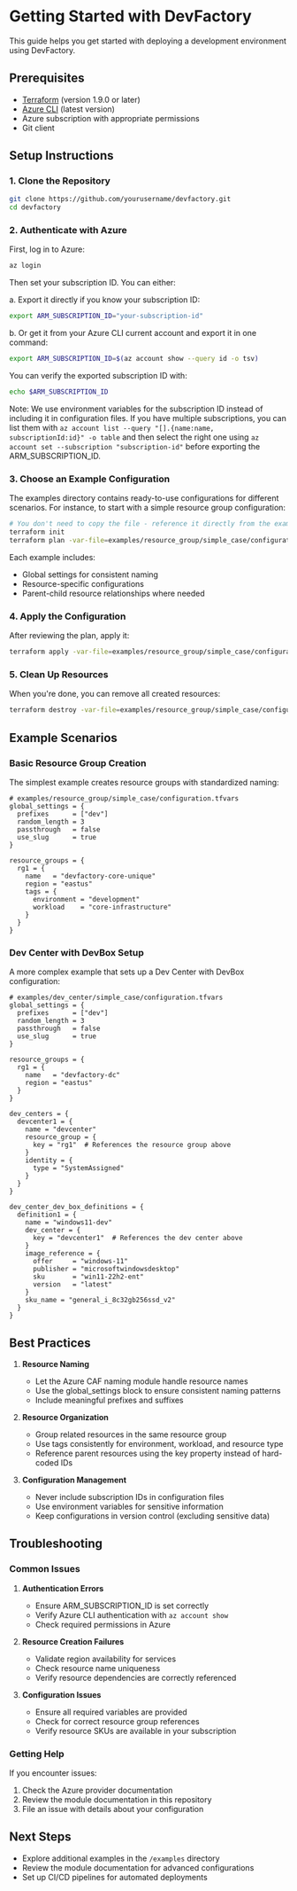 # Getting Started with DevFactory

This guide helps you get started with deploying a development environment using DevFactory.

## Prerequisites

- [Terraform](https://www.terraform.io/) (version 1.9.0 or later)
- [Azure CLI](https://docs.microsoft.com/en-us/cli/azure/install-azure-cli) (latest version)
- Azure subscription with appropriate permissions
- Git client

## Setup Instructions

### 1. Clone the Repository

```bash
git clone https://github.com/yourusername/devfactory.git
cd devfactory
```

### 2. Authenticate with Azure

First, log in to Azure:

```bash
az login
```

Then set your subscription ID. You can either:

a. Export it directly if you know your subscription ID:
```bash
export ARM_SUBSCRIPTION_ID="your-subscription-id"
```

b. Or get it from your Azure CLI current account and export it in one command:
```bash
export ARM_SUBSCRIPTION_ID=$(az account show --query id -o tsv)
```

You can verify the exported subscription ID with:
```bash
echo $ARM_SUBSCRIPTION_ID
```

Note: We use environment variables for the subscription ID instead of including it in configuration files. If you have multiple subscriptions, you can list them with `az account list --query "[].{name:name, subscriptionId:id}" -o table` and then select the right one using `az account set --subscription "subscription-id"` before exporting the ARM_SUBSCRIPTION_ID.

### 3. Choose an Example Configuration

The examples directory contains ready-to-use configurations for different scenarios. For instance, to start with a simple resource group configuration:

```bash
# You don't need to copy the file - reference it directly from the examples directory
terraform init
terraform plan -var-file=examples/resource_group/simple_case/configuration.tfvars
```

Each example includes:
- Global settings for consistent naming
- Resource-specific configurations
- Parent-child resource relationships where needed

### 4. Apply the Configuration

After reviewing the plan, apply it:

```bash
terraform apply -var-file=examples/resource_group/simple_case/configuration.tfvars
```

### 5. Clean Up Resources

When you're done, you can remove all created resources:

```bash
terraform destroy -var-file=examples/resource_group/simple_case/configuration.tfvars
```

## Example Scenarios

### Basic Resource Group Creation

The simplest example creates resource groups with standardized naming:

```hcl
# examples/resource_group/simple_case/configuration.tfvars
global_settings = {
  prefixes      = ["dev"]
  random_length = 3
  passthrough   = false
  use_slug      = true
}

resource_groups = {
  rg1 = {
    name   = "devfactory-core-unique"
    region = "eastus"
    tags = {
      environment = "development"
      workload    = "core-infrastructure"
    }
  }
}
```

### Dev Center with DevBox Setup

A more complex example that sets up a Dev Center with DevBox configuration:

```hcl
# examples/dev_center/simple_case/configuration.tfvars
global_settings = {
  prefixes      = ["dev"]
  random_length = 3
  passthrough   = false
  use_slug      = true
}

resource_groups = {
  rg1 = {
    name   = "devfactory-dc"
    region = "eastus"
  }
}

dev_centers = {
  devcenter1 = {
    name = "devcenter"
    resource_group = {
      key = "rg1"  # References the resource group above
    }
    identity = {
      type = "SystemAssigned"
    }
  }
}

dev_center_dev_box_definitions = {
  definition1 = {
    name = "windows11-dev"
    dev_center = {
      key = "devcenter1"  # References the dev center above
    }
    image_reference = {
      offer     = "windows-11"
      publisher = "microsoftwindowsdesktop"
      sku       = "win11-22h2-ent"
      version   = "latest"
    }
    sku_name = "general_i_8c32gb256ssd_v2"
  }
}
```

## Best Practices

1. **Resource Naming**
   - Let the Azure CAF naming module handle resource names
   - Use the global_settings block to ensure consistent naming patterns
   - Include meaningful prefixes and suffixes

2. **Resource Organization**
   - Group related resources in the same resource group
   - Use tags consistently for environment, workload, and resource type
   - Reference parent resources using the key property instead of hard-coded IDs

3. **Configuration Management**
   - Never include subscription IDs in configuration files
   - Use environment variables for sensitive information
   - Keep configurations in version control (excluding sensitive data)

## Troubleshooting

### Common Issues

1. **Authentication Errors**
   - Ensure ARM_SUBSCRIPTION_ID is set correctly
   - Verify Azure CLI authentication with `az account show`
   - Check required permissions in Azure

2. **Resource Creation Failures**
   - Validate region availability for services
   - Check resource name uniqueness
   - Verify resource dependencies are correctly referenced

3. **Configuration Issues**
   - Ensure all required variables are provided
   - Check for correct resource group references
   - Verify resource SKUs are available in your subscription

### Getting Help

If you encounter issues:
1. Check the Azure provider documentation
2. Review the module documentation in this repository
3. File an issue with details about your configuration

## Next Steps

- Explore additional examples in the `/examples` directory
- Review the module documentation for advanced configurations
- Set up CI/CD pipelines for automated deployments
